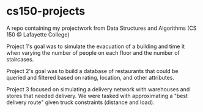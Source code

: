 # cs150-projects
A repo containing my projectwork from Data Structures and Algorithms (CS 150 @ Lafayette College)

Project 1's goal was to simulate the evacuation of a building and time it when varying the number of people on each floor and the number of staircases.

Project 2's goal was to build a database of restaurants that could be queried and filtered based on rating, location, and other attributes.

Project 3 focused on simulating a delivery network with warehouses and stores that needed delivery. We were tasked with approximating a "best delivery route" given truck constraints (distance and load).
